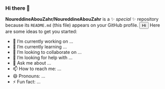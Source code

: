 ### Hi there 👋

**NoureddineAbouZahr/NoureddineAbouZahr** is a ✨ _special_ ✨ repository because its `README.md` (this file) appears on your GitHub profile.
<button onclick="alert('hi')">Hi</button>
Here are some ideas to get you started:

- 🔭 I’m currently working on ...
- 🌱 I’m currently learning ...
- 👯 I’m looking to collaborate on ...
- 🤔 I’m looking for help with ...
- 💬 Ask me about ...
- 📫 How to reach me: ...
- 😄 Pronouns: ...
- ⚡ Fun fact: ...
